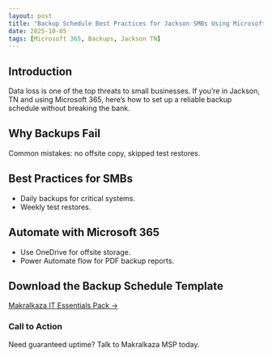 ```yaml
---
layout: post
title: "Backup Schedule Best Practices for Jackson SMBs Using Microsoft 365"
date: 2025-10-05
tags: [Microsoft 365, Backups, Jackson TN]
---
```


## Introduction
Data loss is one of the top threats to small businesses. If you’re in Jackson, TN and using Microsoft 365, here’s how to set up a reliable backup schedule without breaking the bank.

## Why Backups Fail
Common mistakes: no offsite copy, skipped test restores.

## Best Practices for SMBs
- Daily backups for critical systems.
- Weekly test restores.

## Automate with Microsoft 365
- Use OneDrive for offsite storage.
- Power Automate flow for PDF backup reports.

## Download the Backup Schedule Template
[Makralkaza IT Essentials Pack →]([/packages/Makralkaza_IT_Compliance_Pack.xlsx])

### Call to Action
Need guaranteed uptime? Talk to Makralkaza MSP today.
